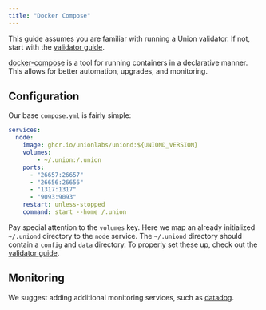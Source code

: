 ```yaml
---
title: "Docker Compose"
---
```


This guide assumes you are familiar with running a Union validator. If not, start with the [validator guide](./getting-started).

[docker-compose](https://docs.docker.com/compose/) is a tool for running containers in a declarative manner. This allows for better automation, upgrades, and monitoring.

## Configuration

Our base `compose.yml` is fairly simple:

```yaml
services:
  node:
    image: ghcr.io/unionlabs/uniond:${UNIOND_VERSION}
    volumes: 
        - ~/.union:/.union
    ports:
      - "26657:26657"
      - "26656:26656"
      - "1317:1317"
      - "9093:9093"
    restart: unless-stopped
    command: start --home /.union
```

Pay special attention to the `volumes` key. Here we map an already initialized `~/.uniond` directory to the `node` service. The `~/.uniond` directory should contain a `config` and `data` directory. To properly set these up, check out the [validator guide](./getting-started#initialization).

## Monitoring

We suggest adding additional monitoring services, such as [datadog](https://www.datadoghq.com/).
